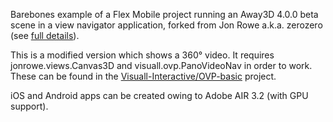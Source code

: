 Barebones example of a Flex Mobile project running an Away3D 4.0.0 beta scene in a view navigator application, forked from Jon Rowe a.k.a. zerozero (see [full details](http://artpluscode.com/blog/?p=128)).

This is a modified version which shows a 360° video. It requires jonrowe.views.Canvas3D and visuall.ovp.PanoVideoNav in order to work. These can be found in the [Visuall-Interactive/OVP-basic](https://github.com/Visuall-Interactive/OVP-basic) project.

iOS and Android apps can be created owing to Adobe AIR 3.2 (with GPU support).